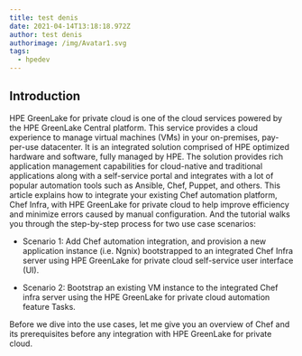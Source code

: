 ```yaml
---
title: test denis
date: 2021-04-14T13:18:18.972Z
author: test denis
authorimage: /img/Avatar1.svg
tags:
  - hpedev
---
```

## Introduction

HPE GreenLake for private cloud is one of the cloud services powered by the HPE GreenLake Central platform. This service provides a cloud experience to manage virtual machines (VMs) in your on-premises, pay-per-use datacenter. It is an integrated solution comprised of HPE optimized hardware and software, fully managed by HPE. The solution provides rich application management capabilities for cloud-native and traditional applications along with a self-service portal and integrates with a lot of popular automation tools such as Ansible, Chef, Puppet, and others. This article explains how to integrate your existing Chef automation platform, Chef Infra, with HPE GreenLake for private cloud to help improve efficiency and minimize errors caused by manual configuration. And the tutorial walks you through the step-by-step process for two use case scenarios: 


* Scenario 1: Add Chef automation integration, and provision a new application instance (i.e. Ngnix) bootstrapped to an integrated Chef Infra server using HPE GreenLake for private cloud self-service user interface (UI). 

* Scenario 2: Bootstrap an existing VM instance to the integrated Chef infra server using the HPE GreenLake for private cloud automation feature Tasks.


Before we dive into the use cases, let me give you an overview of Chef and its prerequisites before any integration with HPE GreenLake for private cloud.
